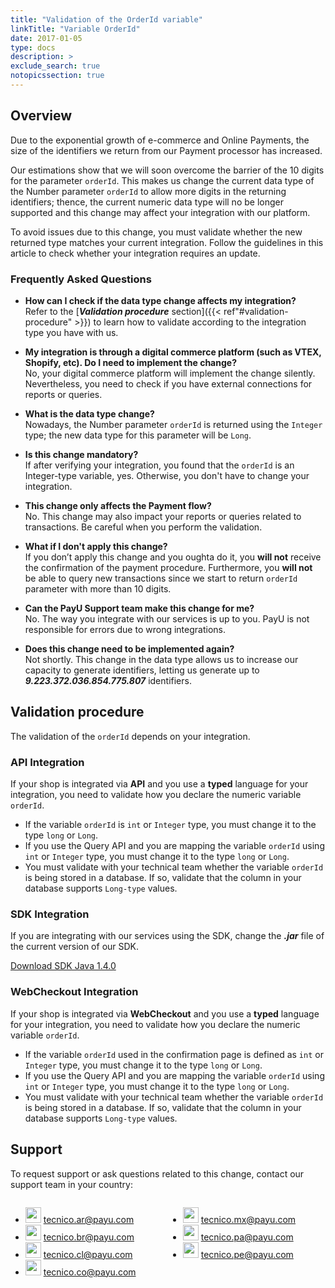 ```yaml
---
title: "Validation of the OrderId variable"
linkTitle: "Variable OrderId"
date: 2017-01-05
type: docs
description: > 
exclude_search: true
notopicssection: true
---
```


## Overview
Due to the exponential growth of e-commerce and Online Payments, the size of the identifiers we return from our Payment processor has increased.

Our estimations show that we will soon overcome the barrier of the 10 digits for the parameter `orderId`. This makes us change the current data type of the Number parameter `orderId` to allow more digits in the returning identifiers; thence, the current numeric data type will no be longer supported and this change may affect your integration with our platform.

To avoid issues due to this change, you must validate whether the new returned type matches your current integration. Follow the guidelines in this article to check whether your integration requires an update.

### Frequently Asked Questions

* **How can I check if the data type change affects my integration?**<br>Refer to the [_**Validation procedure**_ section]({{< ref"#validation-procedure" >}}) to learn how to validate according to the integration type you have with us.

* **My integration is through a digital commerce platform (such as VTEX, Shopify, etc). Do I need to implement the change?**<br>No, your digital commerce platform will implement the change silently. Nevertheless, you need to check if you have external connections for reports or queries.

* **What is the data type change?**<br>Nowadays, the Number parameter `orderId` is returned using the `Integer` type; the new data type for this parameter will be `Long`.

* **Is this change mandatory?**<br>If after verifying your integration, you found that the `orderId` is an Integer-type variable, yes. Otherwise, you don't have to change your integration.

* **This change only affects the Payment flow?**<br>No. This change may also impact your reports or queries related to transactions. Be careful when you perform the validation.

* **What if I don't apply this change?**<br>If you don’t apply this change and you oughta do it, you **will not** receive the confirmation of the payment procedure. Furthermore, you **will not** be able to query new transactions since we start to return `orderId` parameter with more than 10 digits. 

* **Can the PayU Support team make this change for me?**<br>No. The way you integrate with our services is up to you. PayU is not responsible for errors due to wrong integrations.

* **Does this change need to be implemented again?**<br>Not shortly. This change in the data type allows us to increase our capacity to generate identifiers, letting us generate up to _**9.223.372.036.854.775.807**_ identifiers.

## Validation procedure
The validation of the `orderId` depends on your integration.

### API Integration
If your shop is integrated via **API** and you use a **typed** language for your integration, you need to validate how you declare the numeric variable `orderId`.

* If the variable `orderId` is `int` or `Integer` type, you must change it to the type `long` or `Long`.
* If you use the Query API and you are mapping the variable `orderId` using `int` or `Integer` type, you must change it to the type `long` or `Long`.
* You must validate with your technical team whether the variable `orderId` is being stored in a database. If so, validate that the column in your database supports `Long-type` values.

### SDK Integration
If you are integrating with our services using the SDK, change the _**.jar**_ file of the current version of our SDK.

<a href="http://developers.payulatam.com/sdk/java/payu-java-sdk-1.4.0.zip" target="_blank" class="payu-btn-green">Download SDK Java 1.4.0</a>

### WebCheckout Integration
If your shop is integrated via **WebCheckout** and you use a **typed** language for your integration, you need to validate how you declare the numeric variable `orderId`.

* If the variable `orderId` used in the confirmation page is defined as `int` or `Integer` type, you must change it to the type `long` or `Long`.
* If you use the Query API and you are mapping the variable `orderId` using `int` or `Integer` type, you must change it to the type `long` or `Long`.
* You must validate with your technical team whether the variable `orderId` is being stored in a database. If so, validate that the column in your database supports `Long-type` values.

## Support
To request support or ask questions related to this change, contact our support team in your country:

<div style="display: flex;">
  <div style="float: left;width: 50%;">
    <ul>
      <li><img src="/assets/Argentina.png" width="25px"/> <a href="tecnico.ar@payu.com">tecnico.ar@payu.com</a></li>
      <li><img src="/assets/Brasil.png" width="25px"/> <a href="tecnico.br@payu.com">tecnico.br@payu.com</a></li>
      <li><img src="/assets/Chile.png" width="25px"/> <a href="tecnico.cl@payu.com">tecnico.cl@payu.com</a></li>
      <li><img src="/assets/Colombia.png" width="25px"/> <a href="tecnico.co@payu.com">tecnico.co@payu.com</a></li>
    </ul>
  </div>
  <div style="float: left;width: 50%;">
    <ul>
      <li><img src="/assets/Mexico.png" width="25px"/> <a href="tecnico.mx@payu.com">tecnico.mx@payu.com</a></li>
      <li><img src="/assets/Panama.png" width="25px"/> <a href="tecnico.pa@payu.com">tecnico.pa@payu.com</a></li>
      <li><img src="/assets/Peru.png" width="25px"/> <a href="tecnico.pe@payu.com">tecnico.pe@payu.com</a></li>
    </ul>
  </div>
</div>